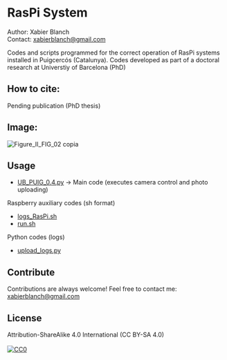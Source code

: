 # RasPi System
Author: Xabier Blanch<br/>
Contact: xabierblanch@gmail.com<br/>

Codes and scripts programmed for the correct operation of RasPi systems installed in Puigcercós (Catalunya).
Codes developed as part of a doctoral research at Universtiy of Barcelona (PhD)

How to cite:
-----
Pending publication (PhD thesis)

Image:
-----
![Figure_II_FIG_02 copia](https://user-images.githubusercontent.com/37353398/151875148-5d108faf-305a-43f0-a3bd-4fd644555fac.jpg)


Usage
-----

* [UB_PUIG_0.4.py](UB_PUIG_0.4.py) -> Main code (executes camera control and photo uploading)

Raspberry auxiliary codes (sh format)

* [logs_RasPi.sh](logs_RasPi.sh)
* [run.sh](run.sh)

Python codes (logs)

* [upload_logs.py](upload_logs.py)

Contribute
-----
Contributions are always welcome!
Feel free to contact me: xabierblanch@gmail.com

License
-----
Attribution-ShareAlike 4.0 International (CC BY-SA 4.0)<br/><br/>
[![CC0](https://licensebuttons.net/i/cc-gift-guide/by-sa.png)](https://creativecommons.org/licenses/by-sa/4.0/)

